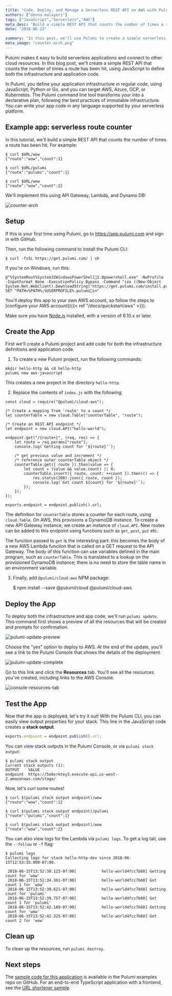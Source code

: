 ```yaml
---
title: "Code, Deploy, and Manage a Serverless REST API on AWS with Pulumi"
authors: ["donna-malayeri"]
tags: ["JavaScript","Serverless","AWS"]
meta_desc: "Build a simple REST API that counts the number of times a route has been used; implemented with API Gateway, Lambda, and Dynamo DB."
date: "2018-06-22"

summary: "In this post, we'll use Pulumi to create a simple serverless REST API that counts the number of times a route has been hit, using JavaScript to define both the infrastructure and application code."
meta_image: "counter-arch.png"
---
```


Pulumi makes it easy to build serverless
applications and connect to other cloud resources. In this blog post,
we'll create a simple REST API that counts the number of times a route
has been hit, using JavaScript to define both the infrastructure and
application code.

In Pulumi, you define your application infrastructure in regular code,
using JavaScript, Python or Go, and you can target AWS, Azure, GCP, or
Kubernetes. The Pulumi command line tool transforms your into a
declarative plan, following the best practices of immutable
infrastructure. You can write your app code in any language supported by
your serverless platform.

## Example app: serverless route counter

In this tutorial, we'll build a simple REST API that counts the number
of times a route has been hit. For example:

    $ curl $URL/wow
    {"route":"wow","count":1}

    $ curl $URL/pulumi
    {"route":"pulumi","count":1}

    $ curl $URL/wow
    {"route":"wow","count":2}

We'll implement this using API Gateway, Lambda, and Dynamo DB:

![counter-arch](./counter-arch.png)

## Setup

If this is your first time using Pulumi, go to <https://app.pulumi.com> and sign in with
GitHub.

Then, run the following command to install the Pulumi CLI:

    $ curl -fsSL https://get.pulumi.com/ | sh

If you're on Windows, run this:

    @"%SystemRoot%System32WindowsPowerShell1.0powershell.exe" -NoProfile -InputFormat None -ExecutionPolicy Bypass -Command "iex ((New-Object System.Net.WebClient).DownloadString('https://get.pulumi.com/install.ps1'))" 
    SET "PATH=%PATH%;%USERPROFILE%.pulumiin"

You'll deploy this app to your own AWS account, so follow the steps to
[configure your AWS account]({{< ref "/docs/quickstart/aws" >}}).

Make sure you have [Node.js](https://nodejs.org/en/download/) installed,
with a version of 6.10.x or later.

## Create the App

First we'll create a Pulumi project and add code for both the
infrastructure definitions and application code.

1.  To create a new Pulumi project, run the following commands:

``` {style="padding-left: 30px;"}
mkdir hello-http && cd hello-http
pulumi new aws-javascript
```

This creates a new project in the directory `hello-http`.

2. Replace the contents of `index.js` with the following:

``` {style="padding-left: 30px;"}
const cloud = require("@pulumi/cloud-aws"); 

/* Create a mapping from 'route' to a count */ 
let counterTable = new cloud.Table("counterTable", "route"); 

/* Create an REST API endpoint */ 
let endpoint = new cloud.API("hello-world"); 

endpoint.get("/{route+}", (req, res) => { 
    let route = req.params["route"]; 
    console.log(`Getting count for '${route}'`); 

    /* get previous value and increment */
    /* reference outer counterTable object */
    counterTable.get({ route }).then(value => {
        let count = (value && value.count) || 0;
        counterTable.insert({ route, count: ++count }).then(() => {
            res.status(200).json({ route, count });
            console.log(`Got count ${count} for '${route}'`);
        });
    });
}); 

exports.endpoint = endpoint.publish().url;
```

The definition for `counterTable` stores a counter for each route, using
`cloud.Table`. On AWS, this provisions a DynamoDB instance. To create a
new API Gateway instance, we create an instance of `cloud.API`. New
routes can be added to this endpoint using functions such as `get`,
`post`, `put` etc.

The function passed to `get` is the interesting part: this becomes the
body of a new AWS Lambda function that is called on a GET request to the
API Gateway. The body of this function can use variables defined in the
main program, such as `counterTable`. This is translated to a lookup on
the provisioned DynamoDB instance; there is no need to store the table
name in an environment variable.

3. Finally, add `@pulumi/cloud-aws` NPM package:

    $ npm install --save @pulumi/cloud @pulumi/cloud-aws

## Deploy the App

To deploy both the infrastructure and app code, we'll run
`pulumi update`. This command first shows a preview of all the resources
that will be created and prompts for confirmation.

![pulumi-update-preview](./pulumi-update-preview.png)

Choose the "yes" option to deploy to AWS. At the end of the update,
you'll see a link to the Pulumi Console that shows the details of the
deployment.

![pulumi-update-complete](./pulumi-update-complete.png)

Go to this link and click the **Resources** tab. You'll see all the
resources you've created, including links to the AWS Console.

![console-resources-tab](./console-resources-tab.png)

## Test the App

Now that the app is deployed, let's try it out! With the Pulumi CLI,
you can easily view output properties for your stack. This line in the
JavaScript code creates a **stack output**.

```javascript
exports.endpoint = endpoint.publish().url;
```

You can view stack outputs in the Pulumi Console, or via
`pulumi stack output`:

    $ pulumi stack output 
    Current stack outputs (1): 
    OUTPUT    VALUE 
    endpoint  https://5e8xrktey3.execute-api.us-west-2.amazonaws.com/stage/

Now, let's curl some routes!

    $ curl $(pulumi stack output endpoint)/wow
    {"route":"wow","count":1}

    $ curl $(pulumi stack output endpoint)/pulumi
    {"route":"pulumi","count":1}

    $ curl $(pulumi stack output endpoint)/wow
    {"route":"wow","count":2}

You can also view logs for the Lambda via `pulumi logs`. To get a log
tail, use the `--follow` or `-f` flag:

    $ pulumi logs
    Collecting logs for stack hello-http-dev since 2018-06-15T12:53:35.000-07:00.

     2018-06-15T13:52:30.123-07:00[           hello-world4fcc7b60] Getting count for 'wow'
     2018-06-15T13:52:34.361-07:00[           hello-world4fcc7b60] Got count 1 for 'wow'
     2018-06-15T13:52:39.621-07:00[           hello-world4fcc7b60] Getting count for 'pulumi'
     2018-06-15T13:52:39.757-07:00[           hello-world4fcc7b60] Got count 1 for 'pulumi'
     2018-06-15T13:52:42.189-07:00[           hello-world4fcc7b60] Getting count for 'wow'
     2018-06-15T13:52:42.325-07:00[           hello-world4fcc7b60] Got count 2 for 'wow'

## Clean up

To clean up the resources, run `pulumi destroy`.

## Next steps

The
[sample code for this application](https://github.com/pulumi/examples/tree/master/cloud-js-httpserver)
is available in the Pulumi examples repo on GitHub. For an end-to-end
TypeScript application with a frontend, see the
[URL shortener sample](https://github.com/pulumi/examples/tree/master/cloud-ts-url-shortener).
